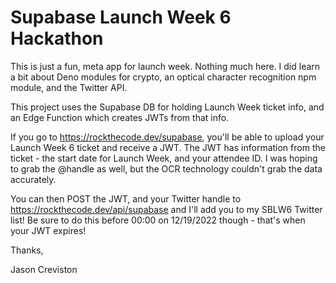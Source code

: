 # Supabase Launch Week 6 Hackathon

This is just a fun, meta app for launch week. Nothing much here. I did learn a bit about Deno modules for crypto, an optical character recognition npm module, and the Twitter API.

This project uses the Supabase DB for holding Launch Week ticket info, and an Edge Function which creates JWTs from that info.

If you go to https://rockthecode.dev/supabase, you'll be able to upload your Launch Week 6 ticket and receive a JWT. The JWT has information from the ticket - the start date for Launch Week, and your attendee ID. I was hoping to grab the @handle as well, but the OCR technology couldn't grab the data accurately.

You can then POST the JWT, and your Twitter handle to https://rockthecode.dev/api/supabase and I'll add you to my SBLW6 Twitter list! Be sure to do this before 00:00 on 12/19/2022 though - that's when your JWT expires!


Thanks,

Jason Creviston